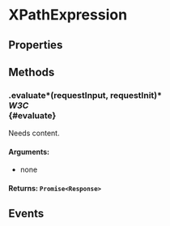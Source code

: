 # XPathExpression

## Properties

## Methods

### .evaluate*(requestInput, requestInit)* <div class="specs"><i>W3C</i></div> {#evaluate}

Needs content.

#### **Arguments**:


 - none

#### **Returns**: `Promise<Response>`

## Events
